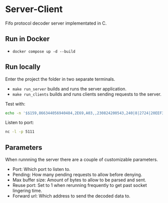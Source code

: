 # Server-Client
Fifo protocol decoder server implementated in C.

## Run in Docker
 - `docker compose up -d --build`

## Run locally
Enter the project the folder in two separate terminals.
- `make run_server` builds and runs the server application.
- `make run_clients` builds and runs clients sending requests to the server.

Test with: 
```bash
echo -n '$$159,866344056940484,2E69,A03,,230824200543,240|8|2724|20EEF33,4.21,100,003F,1,84D81B5DFC3A:-66|8ED81B5DFC3A:-66|8AD81B5DFC3A:-67|AC233FC0D496:-68|3C286D5FBD72:-68*55' | nc localhost 5124
```

Listen to port:
```bash
nc -l -p 5111
```

## Parameters
When runnning the server there are a couple of customizable parameters.
 - Port: Which port to listen to.
 - Pending: How many pending requests to allow before denying.
 - Max buffer size: Amount of bytes to allow to be parsed and sent.
 - Reuse port: Set to 1 when rerunning frequently to get past socket lingering time.
 - Forward url: Which address to send the decoded data to.
